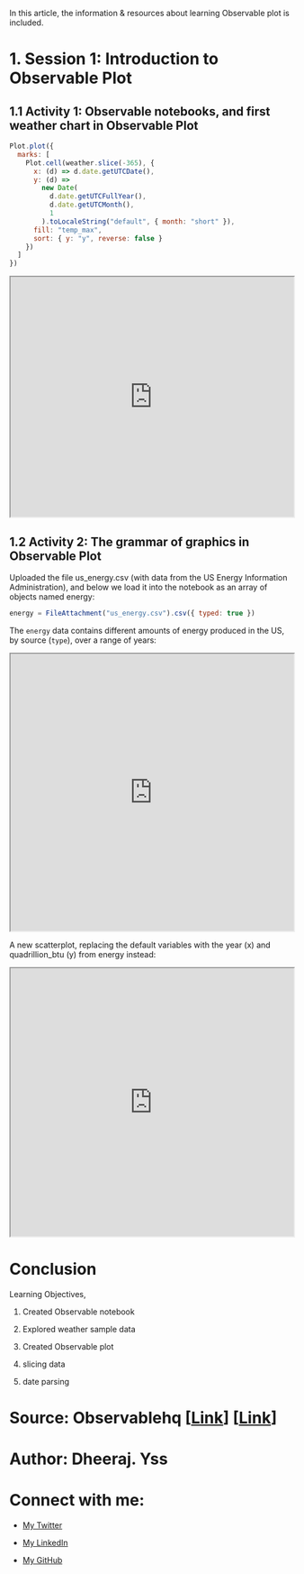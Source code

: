 In this article, the information & resources about learning Observable plot is included.


# **1\. Session 1: Introduction to Observable Plot**

## 1.1 Activity 1: Observable notebooks, and first weather chart in Observable Plot

```javascript
Plot.plot({
  marks: [
    Plot.cell(weather.slice(-365), {
      x: (d) => d.date.getUTCDate(),
      y: (d) =>
        new Date(
          d.date.getUTCFullYear(),
          d.date.getUTCMonth(),
          1
        ).toLocaleString("default", { month: "short" }),
      fill: "temp_max",
      sort: { y: "y", reverse: false }
    })
  ]
})
```

<iframe width="100%" height="426" src="https://observablehq.com/embed/c14eafd65a30fc4d@158?cells=cellchart_weather"></iframe>


## 1.2 Activity 2: The grammar of graphics in Observable Plot

Uploaded the file us\_energy.csv (with data from the US Energy Information Administration), and below we load it into the notebook as an array of objects named energy:

```javascript
energy = FileAttachment("us_energy.csv").csv({ typed: true })
```

The `energy` data contains different amounts of energy produced in the US, by source (`type`), over a range of years:

<iframe width="100%" height="492" src="https://observablehq.com/embed/c14eafd65a30fc4d@155?cells=table_energydata"></iframe>

A new scatterplot, replacing the default variables with the year (x) and quadrillion\_btu (y) from energy instead:

<iframe width="100%" height="476" src="https://observablehq.com/embed/c14eafd65a30fc4d@155?cells=scatterplot_energy"></iframe>


# Conclusion

Learning Objectives,

1. Created Observable notebook
    
2. Explored weather sample data
    
3. Created Observable plot

4. slicing data

5. date parsing
    

# Source: Observablehq \[[Link](https://www.youtube.com/watch?v=tHorkp-WCQY&list=PLOHIJAFwtkEevglMLsR9wBnXpPK3QY_Go)\] \[[Link](https://observablehq.com/@observablehq/plot-session-1-code-key)\]

# Author: Dheeraj. Yss

# Connect with me:

* [My Twitter](https://twitter.com/yssdheeraj)
    
* [My LinkedIn](https://www.linkedin.com/in/dheerajy1/)
    
* [My GitHub](https://github.com/dheerajy1)